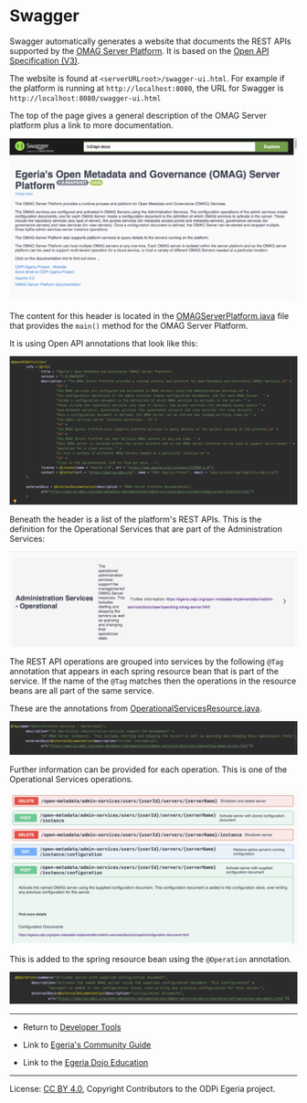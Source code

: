 <!-- SPDX-License-Identifier: CC-BY-4.0 -->
<!-- Copyright Contributors to the ODPi Egeria project 2020. -->

# Swagger

Swagger automatically generates a website that documents the REST APIs supported by the
[OMAG Server Platform](../../open-metadata-implementation/admin-services/docs/concepts/omag-server-platform.md).
It is based on the [Open API Specification (V3)](http://spec.openapis.org/oas/v3.0.3).

The website is found at  `<serverURLroot>/swagger-ui.html`.
For example if the platform is running at `http://localhost:8080`, the URL for Swagger is
`http://localhost:8080/swagger-ui.html`

The top of the page gives a general description of the OMAG Server platform plus
a link to more documentation.

![Swagger UI Heading](swagger-ui-top.png#pagewidth)


The content for this header is located in the [OMAGServerPlatform.java](https://github.com/odpi/egeria/blob/master/open-metadata-implementation/server-chassis/server-chassis-spring/src/main/java/org/odpi/openmetadata/serverchassis/springboot/OMAGServerPlatform.java)
file that provides the `main()` method for the OMAG Server Platform.

It is using Open API annotations that look like this:

![Swagger UI Heading Annotation](swagger-ui-top-annotations.png#pagewidth)

Beneath the header is a list of the platform's REST APIs.  This is the definition for the
Operational Services that are part of the Administration Services:

![Swagger UI Service](swagger-ui-service.png)


The REST API operations
are grouped into services by the following `@Tag` annotation that appears in each spring resource bean
that is part of the service.  If the name of the `@Tag` matches then the operations in the
resource beans are all part of the same service.

These are the annotations from [OperationalServicesResource.java](https://github.com/odpi/egeria/blob/master/open-metadata-implementation/admin-services/admin-services-spring/src/main/java/org/odpi/openmetadata/adminservices/spring/OperationalServicesResource.java).

![Swagger UI Service Annotation](swagger-ui-service-annotations.png#pagewidth)

Further information can be provided for each operation.  This is one of the
Operational Services operations.

![Swagger UI Operation](swagger-ui-operation.png#pagewidth)


This is added to the spring resource bean
using the `@Operation` annotation.

![Swagger UI Operation](swagger-ui-operation-annotations.png#pagewidth)

----
* Return to [Developer Tools](.)


* Link to [Egeria's Community Guide](../../Community-Guide.md)
* Link to the [Egeria Dojo Education](../../open-metadata-resources/open-metadata-tutorials/egeria-dojo)

----
License: [CC BY 4.0](https://creativecommons.org/licenses/by/4.0/),
Copyright Contributors to the ODPi Egeria project.